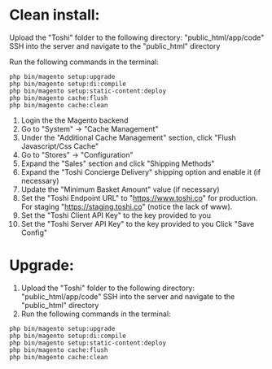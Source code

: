 # Clean install:
Upload the "Toshi" folder to the following directory: "public_html/app/code"
SSH into the server and navigate to the "public_html" directory

Run the following commands in the terminal:

```
php bin/magento setup:upgrade
php bin/magento setup:di:compile
php bin/magento setup:static-content:deploy
php bin/magento cache:flush
php bin/magento cache:clean
```

1. Login the the Magento backend
2. Go to "System" -> "Cache Management"
3. Under the "Additional Cache Management" section, click "Flush Javascript/Css Cache"
4. Go to "Stores" -> "Configuration"
5. Expand the "Sales" section and click "Shipping Methods"
6. Expand the "Toshi Concierge Delivery" shipping option and enable it (if necessary)
7. Update the "Minimum Basket Amount" value (if necessary)
8. Set the "Toshi Endpoint URL" to "https://www.toshi.co" for production. For staging "https://staging.toshi.co" (notice the lack of www).
9. Set the "Toshi Client API Key" to the key provided to you
10. Set the "Toshi Server API Key" to the key provided to you
Click "Save Config"


# Upgrade:
1. Upload the "Toshi" folder to the following directory: "public_html/app/code"
SSH into the server and navigate to the "public_html" directory
2. Run the following commands in the terminal:
```
php bin/magento setup:upgrade
php bin/magento setup:di:compile
php bin/magento setup:static-content:deploy
php bin/magento cache:flush
php bin/magento cache:clean
```
